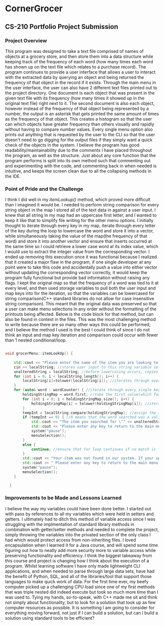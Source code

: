 # CornerGrocer
## CS-210 Portfolio Project Submission
### Project Overview
This program was designed to take a text file comprised of names of objects at a grocery store, and then store them into a data structure while keeping track of the
frequency of each word (how many times each word has shown up on the text file which relates to a purchase record). The program continues to provide a user interface
that allows a user to interact with the extracted data by querying an object and being returned the frequency of that object in the record if it exists. Through the 
main menu in the user interface, the user can also have 2 different text files printed out to the project directory. One document is each object that was present in 
the given text file with its frequency (how many times it showed up in the original text file) right next to it. The second document is also each object, however 
instead of the frequency of that object being represented by a number, the output is an asterisk that gets printed the same amount of times as the frequency of that
object. This creates a histogram so that the user can which objects have greater frequency than others visually and rapidly without having to compare number values.
Every single menu option also prints out anything that is requested by the user to the CLI so that the user doesn't need to go digging for the output files if they 
simply want a quick check of the objects in the system. I believe the program has good readability/maintainability due to the comments I have placed throughout
the program, as well as the structure. Just about any core function that the program performs is split into its own method such that commenting out and experimenting
with the code, and commenting back in when needed is intuitive, and keeps the screen clean due to all the collapsing methods in the IDE.

### Point of Pride and the Challenge
I think I did well in my *itemLookup()* method, which proved more difficult than I imagined it would be. I needed to perform string comparison for every string object
in the map I stored all of the text data in against a user input. I knew that all string in my map had an uppercase first letter, and I wanted to keep it like that
to simplify file writing for the other menu options. I initially thought to iterate through every key in my map, iterate through every letter of the key during the loop
to lowercase the word and store it into a vector, while simultaneously taking the value of the map(the frequency of that word) and store it into another vector and ensure
that inserts occurred at the same time so I could retrieve a lower case word at its index value, which I would use to extract the integer value from the corresponding 
vector. I ended up removing this execution once it was functional because I realized that it created a major flaw in the program, if one single developer at any point
were to take this code and accidentally push a value into either vector without updating the corresponding vector correctly, it would keep the program fully functional
but provide bad information without raising any flags. I kept the original map so that the frequency of a word was tied to it at every level, and then used storage
variables to pull both the user input and map keys into for the iteration, so that the variables can be lowercased for string comparison(C++ standard libraries do not
allow for case insensitive string comparison). This meant that the original data was preserved so that a user can make menu selections in any order without the formatting
of the printouts being affected. Below is the code block for that method, but can also be found in context in the files. This was the most challenging method to
write because there are so many other ways this could be performed, and I believe the method I used is the best I could think of since I do not think 
an input and map key iteration and comparison could occur with fewer than 1 nested conditional/loop.
```c++

void grocerMenu::itemLookUp() {
    
    std::cout << "Please enter the name of the item you are looking to find a quantity for:";
    cin >> localString; //stores user input to this string variable so it can be lowercased for comparison
    unalteredString = localString; //before lowercasing occurs, copies the information of what was just typed so it can be returned to the user later
    for (int i = 0; i < localString.length(); i++) {
        localString[i]=tolower(localString[i]); //iterates through every letter of the input and lowercases it
    }
    for (auto& word : wordCounter) { //iterate through every single key,value pair in my wordCounter map
        holdingStringMap = word.first; //take the first value(which for this map is the object name) and toss it into a storage variable
        for (int i = 0; i < holdingStringMap.size(); i++) {
            holdingStringMap[i] = tolower(holdingStringMap[i]); //iterate through that storage variable to lowercase it while preserving the map keys
        }
        tempInt = localString.compare(holdingStringMap); //assign the string comparison results to an integer
        if (tempInt == 0) { //0 means that the word searched was a valid object in the system and outputs its map value for the matching key
            std::cout << "The item you searched for \"" << unalteredString << "\" appeared " << word.second << " times!\n"; // and returns what user typed 
            std::cout << "Please enter any key to return to the main menu!\n";
            system("pause"); 
            menuSelection();
        }
        else {
            continue; //ensure that for loop continues if no match is found up to this point until all of the elements in wordCounter have been evaluated
        }
        std::cout << "Your item was not found in our system. If your spelling is correct, then your item may not be in our system.\n";
        std::cout << " Please enter any key to return to the main menu and try again!";
        system("pause");
        menuSelection();
    }

  }

```
### Improvements to be Made and Lessons Learned
I believe the way my variables could have been done better. I started out with pass by references to all my variables which were held in setters and getters. I ultimately
had to ditch this method of variable access since I was struggling with the implmentation of standard library methods in combination with getter/setter methods and 
needed to complete the project, simply throwing the variables into the privated section of the only class I had which would protect access from non-inheriting files.
I loved encapsulation when I learned it for a Java course, and will spend some time figuring out how to neatly add more security more to variable access while preserving
functionality and efficiency. I think the biggest takeaway from this course and project is changing how I think about the execution of a program. Whilst learning software
I have only made lightweight CLI applications, and when needed to parse through large data sets, have had the benefit of Python, SQL, and all of the libraries/tool that
support those languages to make quick work of data. For the first time ever, my beefy computer picked up a challenging CPU load since one of my first methods that was
triple nested did indeed execute but took so much more time than I was used to. Tying my hands, so-to-speak, with C++ made me sit and think not simply about functionality,
but to look for a solution that took up as few computer resources as possible. It is something I am going to consider for everything moving forward, not just if I can build
a solution, but can I build a solution using standard tools to be efficient?
